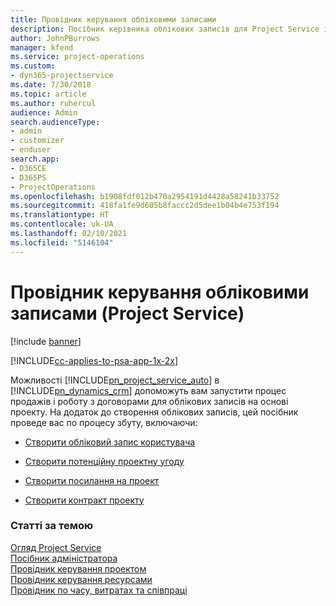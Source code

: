 ```yaml
---
title: Провідник керування обліковими записами
description: Посібник керівника облікових записів для Project Service ілюструє процес продажів і укладання договорів для проектних бізнес-партнерів.
author: JohnPBurrows
manager: kfend
ms.service: project-operations
ms.custom:
- dyn365-projectservice
ms.date: 7/30/2018
ms.topic: article
ms.author: ruhercul
audience: Admin
search.audienceType:
- admin
- customizer
- enduser
search.app:
- D365CE
- D365PS
- ProjectOperations
ms.openlocfilehash: b1908fdf012b470a2954191d4428a58241b33752
ms.sourcegitcommit: 418fa1fe9d605b8faccc2d5dee1b04b4e753f194
ms.translationtype: HT
ms.contentlocale: uk-UA
ms.lasthandoff: 02/10/2021
ms.locfileid: "5146104"
---
```

# <a name="account-manager-guide-project-service"></a>Провідник керування обліковими записами (Project Service)

[!include [banner](../includes/psa-now-project-operations.md)]

[!INCLUDE[cc-applies-to-psa-app-1x-2x](../includes/cc-applies-to-psa-app-1x-2x.md)]

Можливості [!INCLUDE[pn_project_service_auto](../includes/pn-project-service-auto.md)] в [!INCLUDE[pn_dynamics_crm](../includes/pn-dynamics-crm.md)] допоможуть вам запустити процес продажів і роботу з договорами для облікових записів на основі проекту. На додаток до створення облікових записів, цей посібник проведе вас по процесу збуту, включаючи:  
  
-   [Створити обліковий запис користувача](../psa/create-customer-account.md)  
  
-   [Створити потенційну проектну угоду](../psa/create-project-opportunity.md)  
  
-   [Створити посилання на проект](../psa/create-project-quote.md)  
  
-   [Створити контракт проекту](../psa/create-project-contract.md)  
  
  
### <a name="see-also"></a>Статті за темою  
 [Огляд Project Service](../psa/overview.md)   
 [Посібник адміністратора](../psa/admin-guide.md)   
 [Провідник керування проектом](../psa/project-manager-guide.md)   
 [Провідник керування ресурсами](../psa/resource-manager-guide.md)   
 [Провідник по часу, витратах та співпраці](../psa/time-expense-collaboration-guide.md)
